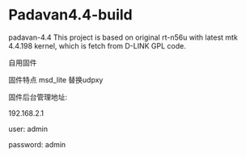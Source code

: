 # Padavan4.4-build
padavan-4.4
This project is based on original rt-n56u with latest mtk 4.4.198 kernel, which is fetch from D-LINK GPL code.

自用固件

固件特点 msd_lite 替换udpxy

固件后台管理地址:

192.168.2.1

user: admin

password: admin
